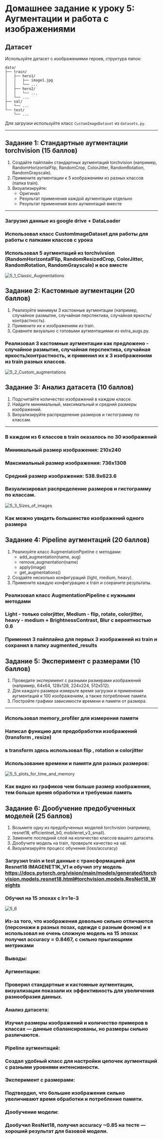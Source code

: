 # Домашнее задание к уроку 5: Аугментации и работа с изображениями

## Датасет

Используйте датасет с изображениями героев, структура папок:
```
data/
├── train/
│   ├── hero1/
│   │   ├── image1.jpg
│   │   └── ...
│   ├── hero2/
│   │   └── ...
│   └── ...
├── val/
│   └── ...
└── test/
    └── ...
```

Для загрузки используйте класс `CustomImageDataset` из `datasets.py`.

---

## Задание 1: Стандартные аугментации torchvision (15 баллов)

1. Создайте пайплайн стандартных аугментаций torchvision (например, RandomHorizontalFlip, RandomCrop, ColorJitter, RandomRotation, RandomGrayscale).
2. Примените аугментации к 5 изображениям из разных классов (папка train).
3. Визуализируйте:
   - Оригинал
   - Результат применения каждой аугментации отдельно
   - Результат применения всех аугментаций вместе

---
### Загрузил данные из google drive + DataLoader
### Использовал класс CustomImageDataset для работы  для работы с папками классов с урока
### Использовал 5 аугментаций из torchvivsion (RandomHorizontalFlip, RandomResizedCrop, ColorJitter, RandomRotation, RandomGrayscale) и все вместе
![5_1_Classic_Augmentations](https://github.com/MakarRybkin/Summer_practice_Deep_Learning/raw/master/plots_for_reports/5_1_Classic_Augmentations.png)
## Задание 2: Кастомные аугментации (20 баллов)

1. Реализуйте минимум 3 кастомные аугментации (например, случайное размытие, случайная перспектива, случайная яркость/контрастность).
2. Примените их к изображениям из train.
3. Сравните визуально с готовыми аугментациями из extra_augs.py.
### Реализовал 3 кастомные аугментации как предложено - случайное размытие, случайная перспектива, случайная яркость/контрастность, и применил их к 3 изображениям из train разных классов.
![5_2_Custom_augmentations](https://github.com/MakarRybkin/Summer_practice_Deep_Learning/raw/master/plots_for_reports/5_2_Custom_augmentations.png)

## Задание 3: Анализ датасета (10 баллов)

1. Подсчитайте количество изображений в каждом классе.
2. Найдите минимальный, максимальный и средний размеры изображений.
3. Визуализируйте распределение размеров и гистограмму по классам.

---
### В каждом из 6 классов в train оказалось по 30 изображений
### Минимальный размер изображения: 210x240
### Максимальный размер изображения: 736x1308
### Средний размер изображения: 538.9x623.6
### Визуализировал распределение размеров и гистограмму по классам.
![5_3_Sizes_of_images](https://github.com/MakarRybkin/Summer_practice_Deep_Learning/raw/master/plots_for_reports/5_3_Sizes_of_images.png)
### Как можно увидеть большинство изображений одного размера
## Задание 4: Pipeline аугментаций (20 баллов)

1. Реализуйте класс AugmentationPipeline с методами:
   - add_augmentation(name, aug)
   - remove_augmentation(name)
   - apply(image)
   - get_augmentations()
2. Создайте несколько конфигураций (light, medium, heavy).
3. Примените каждую конфигурацию к train и сохраните результаты.
### Реализовал класс AugmentationPipeline с нужными методами
### Light - только colorjitter, Medium - flip, rotate, colorjitter, heavy - medium +  BrightnessContrast, Blur с вероятностью 0.6
### Применил 3 пайплайна для первых 3 изображений из train и сохранил в папку augmented_results
## Задание 5: Эксперимент с размерами (10 баллов)

1. Проведите эксперимент с разными размерами изображений (например, 64x64, 128x128, 224x224, 512x512).
2. Для каждого размера измерьте время загрузки и применения аугментаций к 100 изображениям, а также потребление памяти.
3. Постройте графики зависимости времени и памяти от размера.

---
### Использовал memory_profiler для измерения памяти
### Написал функцию для предобработки изображений (transform , resize)
### в transform здесь использовал flip , rotation и colorjitter
### Использование времени и памяти для разных размеров:
![5_5_plots_for_time_and_memory](https://github.com/MakarRybkin/Summer_practice_Deep_Learning/raw/master/plots_for_reports/5_5_plots_for_time_and_memory.png)
### Как видно из графиков чем больше размер изображения, тем больше время обработки и требуемая память
## Задание 6: Дообучение предобученных моделей (25 баллов)

1. Возьмите одну из предобученных моделей torchvision (например, resnet18, efficientnet_b0, mobilenet_v3_small).
2. Замените последний слой на количество классов вашего датасета.
3. Дообучите модель на train, проверьте качество на val.
4. Визуализируйте процесс обучения (loss/accuracy)
### Загрузил train и test данные с трансформацией для Resnet18 IMAGENET1K_V1 и обучил эту модель https://docs.pytorch.org/vision/main/models/generated/torchvision.models.resnet18.html#torchvision.models.ResNet18_Weights
### Обучил на 15 эпохах с lr=1e-3
![5_6](https://github.com/MakarRybkin/Summer_practice_Deep_Learning/raw/master/plots_for_reports/5_6.png)
### Из-за того, что изображения довольно сильно отличаются (персонажи в разных позах, одежде с разным фоном) и я использовал не очень сложную модель на 15 эпохах получил accuracy = 0.8467, с сильно прыгающими метриками 
### Выводы:

### Аугментации:
### Проверил стандартные и кастомные аугментации, визуализации показали их эффективность для увеличения разнообразия данных.

### Анализ датасета:
### Изучил размеры изображений и количество примеров в классах — данные сбалансированы, но размеры сильно различаются.

### Pipeline аугментаций:
### Создал удобный класс для настройки цепочек аугментаций с разными уровнями интенсивности.

### Эксперимент с размерами:
### Подтвердил, что большие изображения сильно увеличивают время обработки и потребление памяти.

### Дообучение модели:
### Дообучил ResNet18, получил accuracy ~0.85 на тесте — хороший результат для базовой модели.